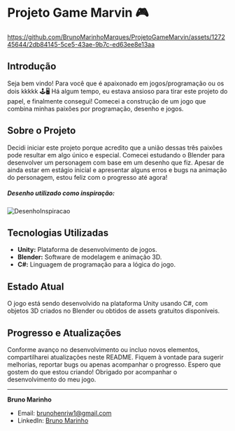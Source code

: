 # Projeto Game Marvin 🎮



https://github.com/BrunoMarinhoMarques/ProjetoGameMarvin/assets/127245644/2db84145-5ce5-43ae-9b7c-ed63ee8e13aa





## Introdução

Seja bem vindo! Para você que é apaixonado em jogos/programação ou os dois kkkkk 🕹️🖥️
Há algum tempo, eu estava ansioso para tirar este projeto do papel, e finalmente consegui! Comecei a construção de um jogo que combina minhas paixões por programação, desenho e jogos.

 

## Sobre o Projeto

Decidi iniciar este projeto porque acredito que a união dessas três paixões pode resultar em algo único e especial. Comecei estudando o Blender para desenvolver um personagem com base em um desenho que fiz. Apesar de ainda estar em estágio inicial e apresentar alguns erros e bugs na animação do personagem, estou feliz com o progresso até agora!

 <p><h5>Desenho utilizado como inspiração:</h5></p>

![DesenhoInspiracao](https://github.com/BrunoMarinhoMarques/ProjetoGameMarvin/assets/127245644/60240224-19cb-42bf-a52c-b40ed3c9934b)



 



## Tecnologias Utilizadas

- **Unity:** Plataforma de desenvolvimento de jogos.
- **Blender:** Software de modelagem e animação 3D.
- **C#:** Linguagem de programação para a lógica do jogo.

## Estado Atual

O jogo está sendo desenvolvido na plataforma Unity usando C#, com objetos 3D criados no Blender ou obtidos de assets gratuitos disponíveis.

## Progresso e Atualizações

Conforme avanço no desenvolvimento ou incluo novos elementos, compartilharei atualizações neste README. Fiquem à vontade para sugerir melhorias, reportar bugs ou apenas acompanhar o progresso.
Espero que gostem do que estou criando! Obrigado por acompanhar o desenvolvimento do meu jogo.

--- 

**Bruno Marinho**
- Email: brunohenriw1@gmail.com
- LinkedIn: [Bruno Marinho](https://www.linkedin.com/in/bruno-marinho-4a2276269/)

